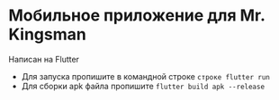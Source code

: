 # Мобильное приложение для Mr. Kingsman

Написан на Flutter
- Для запуска пропишите в командной строке ```строке flutter run```
- Для сборки apk файла пропишите ```flutter build apk --release```

